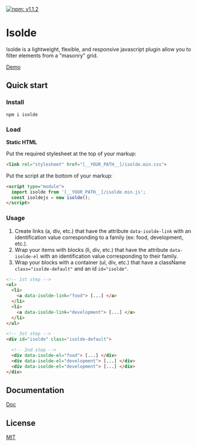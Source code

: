 [![npm: v1.1.2](https://img.shields.io/badge/npm-v1.1.2-blue.svg)](https://www.npmjs.com/package/isolde)

# Isolde

Isolde is a lightweight, flexible, and responsive javascript plugin allow you to filter elements from a "masonry" grid.

[Demo](https://sortablejs.tristanboulanger.fr/)

## Quick start
### Install
```
npm i isolde
```

### Load
**Static HTML**

Put the required stylesheet at the top of your markup:

```html
<link rel="stylesheet" href="[__YOUR_PATH__]/isolde.min.css">
```

Put the script at the bottom of your markup:

```html
<script type="module">
  import isolde from '[__YOUR_PATH__]/isolde.min.js';
  const isoldejs = new isolde();
</script>
```

### Usage
1. Create links (a, div, etc.) that have the attribute `data-isolde-link` with an identification value corresponding to a family (ex: food, development, etc.).
2. Wrap your items with blocks (li, div, etc.) that have the attribute `data-isolde-el` with an identification value corresponding to their family.
3. Wrap your blocks with a container (ul, div, etc.) that have a className `class="isolde-default"` and an id `id="isolde"`.


```html
<!-- 1st step -->
<ul>
  <li>
    <a data-isolde-link="food"> [...] </a>
  </li>
  <li>
    <a data-isolde-link="development"> [...] </a>
  </li>
</ul>

<!-- 3st step -->
<div id="isolde" class="isolde-default">

  <!-- 2nd step -->
  <div data-isolde-el="food"> [...] </div>
  <div data-isolde-el="development"> [...] </div>
  <div data-isolde-el="development"> [...] </div>
</div>
```

## Documentation
[Doc](https://github.com/TristanBlg/sortableJs/blob/master/docs/OPTIONS.md)

## License
[MIT](https://github.com/TristanBlg/sortableJs/blob/master/LICENSE.md)